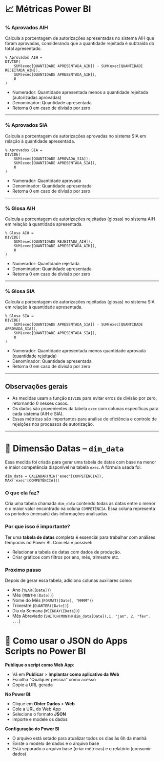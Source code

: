 # 📈 Métricas Power BI

### % Aprovados AIH

Calcula a porcentagem de autorizações apresentadas no sistema AIH que foram aprovadas, considerando que a quantidade rejeitada é subtraída do total apresentado.

```DAX
% Aprovados AIH =
DIVIDE(
    SUM(exec[QUANTIDADE APRESENTADA_AIH]) - SUM(exec[QUANTIDADE REJEITADA_AIH]),
    SUM(exec[QUANTIDADE APRESENTADA_AIH]),
    0
)
```

- Numerador: Quantidade apresentada menos a quantidade rejeitada (autorizadas aprovadas)
- Denominador: Quantidade apresentada
- Retorna 0 em caso de divisão por zero

---

### % Aprovados SIA

Calcula a porcentagem de autorizações aprovadas no sistema SIA em relação à quantidade apresentada.

```DAX
% Aprovados SIA =
DIVIDE(
    SUM(exec[QUANTIDADE APROVADA_SIA]),
    SUM(exec[QUANTIDADE APRESENTADA_SIA]),
    0
)
```

- Numerador: Quantidade aprovada
- Denominador: Quantidade apresentada
- Retorna 0 em caso de divisão por zero

---

### % Glosa AIH

Calcula a porcentagem de autorizações rejeitadas (glosas) no sistema AIH em relação à quantidade apresentada.

```DAX
% Glosa AIH =
DIVIDE(
    SUM(exec[QUANTIDADE REJEITADA_AIH]),
    SUM(exec[QUANTIDADE APRESENTADA_AIH]),
    0
)
```

- Numerador: Quantidade rejeitada
- Denominador: Quantidade apresentada
- Retorna 0 em caso de divisão por zero

---

### % Glosa SIA

Calcula a porcentagem de autorizações rejeitadas (glosas) no sistema SIA em relação à quantidade apresentada.

```DAX
% Glosa SIA =
DIVIDE(
    SUM(exec[QUANTIDADE APRESENTADA_SIA]) - SUM(exec[QUANTIDADE APROVADA_SIA]),
    SUM(exec[QUANTIDADE APRESENTADA_SIA]),
    0
)
```

- Numerador: Quantidade apresentada menos quantidade aprovada (quantidade rejeitada)
- Denominador: Quantidade apresentada
- Retorna 0 em caso de divisão por zero

---

## Observações gerais

- As medidas usam a função `DIVIDE` para evitar erros de divisão por zero, retornando 0 nesses casos.
- Os dados são provenientes da tabela `exec` com colunas específicas para cada sistema (AIH e SIA).
- Essas métricas são importantes para análise de eficiência e controle de rejeições nos processos de autorização.

---

# 📅 Dimensão Datas – `dim_data`

Essa medida foi criada para gerar uma tabela de datas com base na menor e maior competência disponível na tabela `exec`. A fórmula usada foi:

```DAX
dim_data = CALENDAR(MIN('exec'[COMPETÊNCIA]), MAX('exec'[COMPETÊNCIA]))
```

### O que ela faz?

Cria uma tabela chamada `dim_data` contendo todas as datas entre o menor e o maior valor encontrado na coluna `COMPETÊNCIA`. Essa coluna representa os períodos (mensais) das informações analisadas.

### Por que isso é importante?

Ter uma **tabela de datas** completa é essencial para trabalhar com análises temporais no Power BI. Com ela é possível:

- Relacionar a tabela de datas com dados de produção.
- Criar gráficos com filtros por ano, mês, trimestre etc.

### Próximo passo

Depois de gerar essa tabela, adiciono colunas auxiliares como:

- Ano (`YEAR([Date])`)
- Mês (`MONTH([Date])`)
- Nome do Mês (`FORMAT([Date], "MMMM")`)
- Trimestre (`QUARTER([Date])`)
- Dia da Semana (`WEEKDAY([Date])`)
- Mês Abreviado (`SWITCH(MONTH(dim_data[Date]),1, "jan", 2, "fev", ...`)

# 🔗 Como usar o JSON do Apps Scripts no Power BI

**Publique o script como Web App**:

- Vá em **Publicar** > **Implantar como aplicativo da Web**
- Escolha "Qualquer pessoa" como acesso
- Copie a URL gerada

**No Power BI**:

- Clique em **Obter Dados** > **Web**
- Cole a URL do Web App
- Selecione o formato **JSON**
- Importe e modele os dados

**Configuração do Power BI**

- O arquivo está setado para atualizar todos os dias às 6h da manhã
- Existe o modelo de dados e o arquivo base
- Está separado o arquivo base (criar métricas) e o relatório (consumir dados)
